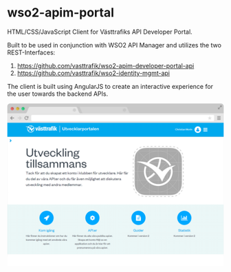 # wso2-apim-portal

HTML/CSS/JavaScript Client for Västtrafiks API Developer Portal.

Built to be used in conjunction with WSO2 API Manager and utilizes the two REST-Interfaces:

1. https://github.com/vasttrafik/wso2-apim-developer-portal-api
2. https://github.com/vasttrafik/wso2-identity-mgmt-api

The client is built using AngularJS to create an interactive experience for the user towards the backend APIs.

![Screenshot](screenshot.png?raw=true)
